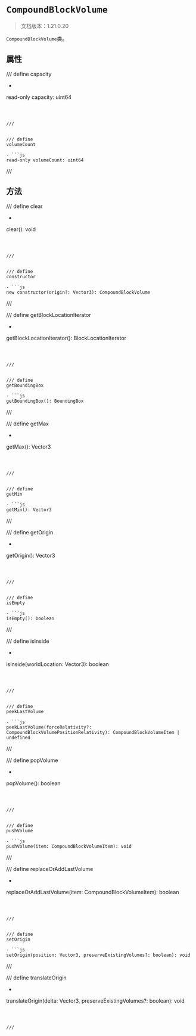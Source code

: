# `CompoundBlockVolume`

> 文档版本：1.21.0.20

`CompoundBlockVolume`类。

## 属性

/// define
capacity

- ```js
read-only capacity: uint64
```



///


/// define
volumeCount

- ```js
read-only volumeCount: uint64
```



///


## 方法

/// define
clear

- ```js
clear(): void
```



///


/// define
constructor

- ```js
new constructor(origin?: Vector3): CompoundBlockVolume
```



///


/// define
getBlockLocationIterator

- ```js
getBlockLocationIterator(): BlockLocationIterator
```



///


/// define
getBoundingBox

- ```js
getBoundingBox(): BoundingBox
```



///


/// define
getMax

- ```js
getMax(): Vector3
```



///


/// define
getMin

- ```js
getMin(): Vector3
```



///


/// define
getOrigin

- ```js
getOrigin(): Vector3
```



///


/// define
isEmpty

- ```js
isEmpty(): boolean
```



///


/// define
isInside

- ```js
isInside(worldLocation: Vector3): boolean
```



///


/// define
peekLastVolume

- ```js
peekLastVolume(forceRelativity?: CompoundBlockVolumePositionRelativity): CompoundBlockVolumeItem | undefined
```



///


/// define
popVolume

- ```js
popVolume(): boolean
```



///


/// define
pushVolume

- ```js
pushVolume(item: CompoundBlockVolumeItem): void
```



///


/// define
replaceOrAddLastVolume

- ```js
replaceOrAddLastVolume(item: CompoundBlockVolumeItem): boolean
```



///


/// define
setOrigin

- ```js
setOrigin(position: Vector3, preserveExistingVolumes?: boolean): void
```



///


/// define
translateOrigin

- ```js
translateOrigin(delta: Vector3, preserveExistingVolumes?: boolean): void
```



///

